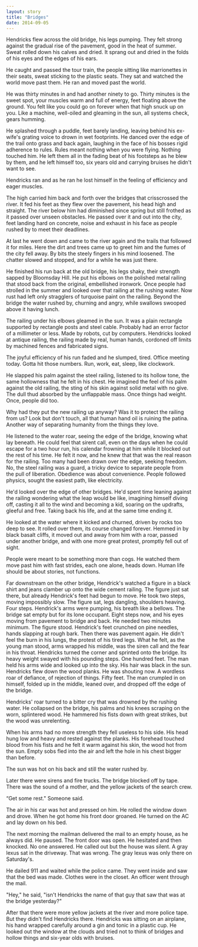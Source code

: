 ```yaml
---
layout: story
title: "Bridges"
date: 2014-09-05
---
```


Hendricks flew across the old bridge, his legs pumping. They felt strong against the gradual rise of the pavement, good in the heat of summer. Sweat rolled down his calves and dried. It sprang out and dried in the folds of his eyes and the edges of his ears.

He caught and passed the tour train, the people sitting like marrionettes in their seats, sweat sticking to the plastic seats. They sat and watched the world move past them. He ran and moved past the world.

He was thirty minutes in and had another ninety to go. Thirty minutes is the sweet spot, your muscles warm and full of energy, feet floating above the ground. You felt like you could go on forever when that high snuck up on you. Like a machine, well-oiled and gleaming in the sun, all systems check, gears humming. 

He splashed through a puddle, feet barely landing, leaving behind his ex-wife's grating voice to drown in wet footprints. He danced over the edge of the trail onto grass and back again, laughing in the face of his bosses rigid adherence to rules. Rules meant nothing when you were flying. Nothing touched him. He left them all in the fading beat of his footsteps as he blew by them, and he left himself too, six years old and carrying bruises he didn't want to see.

Hendricks ran and as he ran he lost himself in the feeling of efficiency and eager muscles.

The high carried him back and forth over the bridges that crisscrossed the river. It fed his feet as they flew over the pavement, his head high and straight. The river below him had diminished since spring but still frothed as it passed over unseen obstacles. He passed over it and out into the city, feet landing hard on concrete, noise and exhaust in his face as people rushed by to meet their deadlines.

At last he went down and came to the river again and the trails that followed it for miles. Here the dirt and trees came up to greet him and the fumes of the city fell away. By bits the steely fingers in his mind loosened. The chatter slowed and stopped, and for a while he was just there.

He finished his run back at the old bridge, his legs shaky, their strength sapped by Bloomsday Hill. He put his elbows on the polished metal railing that stood back from the original, embellished ironwork. Once people had strolled in the summer and looked over that railing at the rushing water. Now rust had left only stragglers of turquoise paint on the railing. Beyond the bridge the water rushed by, churning and angry, while swallows swooped above it having lunch. 

The railing under his elbows gleamed in the sun.  It was a plain rectangle supported by rectangle posts and steel cable. Probably had an error factor of a millimeter or less. Made by robots, cut by computers. Hendricks looked at antique railing, the railing made by real, human hands, cordoned off limits by machined fences and fabricated signs.

The joyful efficiency of his run faded and he slumped, tired. Office meeting today. Gotta hit those numbers. Run, work, eat, sleep, like clockwork. 

He slapped his palm against the steel railing, listened to its hollow tone, the same hollowness that he felt in his chest. He imagined the feel of his palm against the old railing, the sting of his skin against solid metal with no give. The dull thud absorbed by the unflappable mass. Once things had weight. Once, people did too.

Why had they put the new railing up anyway? Was it to protect the railing from us? Look but don't touch, all that human hand oil is ruining the patina. Another way of separating humanity from the things they love.

He listened to the water roar, seeing the edge of the bridge, knowing what lay beneath. He could feel that sirent call, even on the days when he could escape for a two hour run, his calendar frowning at him while it blocked out the rest of his time. He felt it now, and he knew that that was the real reason for the railing. Too many had been drawn over the edge, seeking freedom. No, the steel railing was a guard, a tricky device to separate people from the pull of liberation. Obedience was about convenience. People followed physics, sought the easiest path, like electricity. 

He'd looked over the edge of other bridges. He'd spent time leaning against the railing wondering what the leap would be like, imagining himself diving off, casting it all to the wind and becoming a kid, soaring on the updrafts, gleeful and free. Taking back his life, and at the same time ending it.

He looked at the water where it kicked and churned, driven by rocks too deep to see. It rolled over them, its course changed forever. Hemmed in by black basalt cliffs, it moved out and away from him with a roar, passed under another bridge, and with one more great protest, promptly fell out of sight.

People were meant to be something more than cogs. He watched them move past him with fast strides, each one alone, heads down. Human life should be about stories, not functions. 

Far downstream on the other bridge, Hendrick's watched a figure in a black shirt and jeans clamber up onto the wide cement railing. The figure just sat there, but already Hendrick's feet had begun to move. He took two steps, moving impossibly slow. The figure sat, legs dangling, shoulders heaving. Four steps. Hendrick's arms were pumping, his breath like a bellows. The bridge sat empty but for its lone occupant. Eight steps now, and his eyes moving from pavement to bridge and back. He needed two minutes minimum. The figure stood. Hendrick's feet crunched on pine needles, hands slapping at rough bark. Then there was pavement again. He didn't feel the burn in his lungs, the protest of his tired legs. What he felt, as the young man stood, arms wrapped his middle, was the siren call and the fear in his throat. Hendricks turned the corner and sprinted onto the bridge. Its heavy weight swayed with his pounding steps. One hundred feet. The man held his arms wide and looked up into the sky. His hair was black in the sun. Hendricks flew down the wood planks. He was shouting now. A wordless roar of defiance, of rejection of things. Fifty feet. The man crumpled in on himself, folded up in the middle, leaned over, and dropped off the edge of the bridge.

Hendricks' roar turned to a bitter cry that was drowned by the rushing water. He collapsed on the bridge, his palms and his knees scraping on the worn, splintered wood. He hammered his fists down with great strikes, but the wood was unrelenting.

When his arms had no more strength they fell useless to his side. His head hung low and heavy and rested against the planks. His forehead touched blood from his fists and he felt it warm against his skin, the wood hot from the sun. Empty sobs fled into the air and left the hole in his chest bigger than before.

The sun was hot on his back and still the water rushed by.

Later there were sirens and fire trucks. The bridge blocked off by tape. There was the sound of a mother, and the yellow jackets of the search crew.

“Get some rest." Someone said.

The air in his car was hot and pressed on him. He rolled the window down and drove. When he got home his front door groaned. He turned on the AC and lay down on his bed.

The next morning the mailman delivered the mail to an empty house, as he always did. He paused. The front door was open. He hesitated and then knocked. No one answered. He called out but the house was silent. A gray lexus sat in the driveway. That was wrong. The gray lexus was only there on Saturday's. 

He dailed 911 and waited while the police came. They went inside and saw that the bed was made. Clothes were in the closet. An officer went through the mail. 

"Hey," he said, "isn't Hendricks the name of that guy that saw that was at the bridge yesterday?"

After that there were more yellow jackets at the river and more police tape. But they didn't find Hendricks there. Hendricks was sitting on an airplane, his hand wrapped carefully around a gin and tonic in a plastic cup. He looked out the window at the clouds and tried not to think of bridges and hollow things and six-year olds with bruises.